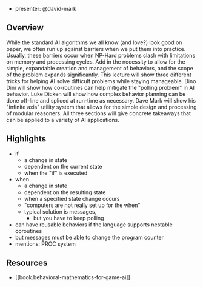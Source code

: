 
- presenter: @david-mark

## Overview

While the standard AI algorithms we all know (and love?) look good on paper, we often run up against barriers when we put them into practice. Usually, these barriers occur when NP-Hard problems clash with limitations on memory and processing cycles. Add in the necessity to allow for the simple, expandable creation and management of behaviors, and the scope of the problem expands significantly. This lecture will show three different tricks for helping AI solve difficult problems while staying manageable. Dino Dini will show how co-routines can help mitigate the "polling problem" in AI behavior. Luke Dicken will show how complex behavior planning can be done off-line and spliced at run-time as necessary. Dave Mark will show his "infinite axis" utility system that allows for the simple design and processing of modular reasoners. All three sections will give concrete takeaways that can be applied to a variety of AI applications. 

## Highlights

- if 
  - a change in state
  - dependent on the current state
  - when the "if" is executed
- when
  - a change in state
  - dependent on the resulting state
  - when a specified state change occurs
  - "computers are not really set up for the when"
  - typical solution is messages,
    - but you have to keep polling
- can have reusable behaviors if the language supports nestable coroutines
- but messages must be able to change the program counter
- mentions: PROC system

## Resources

- [[book.behavioral-mathematics-for-game-ai]]